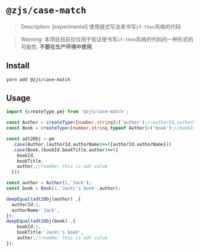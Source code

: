 # `@zjs/case-match`




> Description: [experimental] 使用链式写法来书写`if-then`风格的代码 

> Warning: 本项目目前仅仅用于验证使书写`if-then`风格的代码的一种形式的可能性. **不要在生产环境中使用**. 


## Install

```bash
yarn add @zjs/case-match
```

## Usage

```ts
import {createType,pm} from '@zjs/case-match';

const Author = createType<[number,string]>('author');//authorId,authorName
const Book = createType<[number,string,typeof Author]>('book');//bookId,bookTitle,author

const adt2Obj = pm
  .case(Author,(authorId,authorName)=>({authorId,authorName}))
  .case(Book,(bookId,bookTitle,author)=>({
    bookId,
    bookTitle,
    author,//readme: this is adt value
  }))

const author = Author(1,'Jack');
const book = Book(1,'Jack\'s book',author);

deepEqual(adt2Obj(author) ,{
  authorId:1,
  authorName:'Jack',
});
deepEqual(adt2Obj(book) ,{
    bookId:1,
    bookTitle:'Jack\'s book',
    author,//readme: this is adt value
});
```
